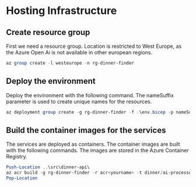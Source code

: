 # Hosting Infrastructure 

## Create resource group

First we need a resource group. Location is restricted to West Europe, as the Azure Open Ai is not available in other european regions.
```powershell
az group create -l westeurope -n rg-dinner-finder
```

## Deploy the environment

Deploy the environment with the following command. The nameSuffix parameter is used to create unique names for the resources.
```powershell
az deployment group create -g rg-dinner-finder -f .\env.bicep -p nameSuffix=<yourname>
```

## Build the container images for the services

The services are deployed as containers. The container images are built with the following commands. The images are stored in the Azure Container Registry.
```powershell
Push-Location ..\src\dinner-api\
az acr build -g rg-dinner-finder -r acr<yourname> -t dinner/ai-processor:0.1 .
Pop-Location
```